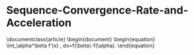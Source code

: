 # Sequence-Convergence-Rate-and-Acceleration

\documentclass{article}
\begin{document}
\begin{equation}
	\int_\alpha^\beta f'(x) \, dx=f(\beta)-f(\alpha).
\end{equation}
